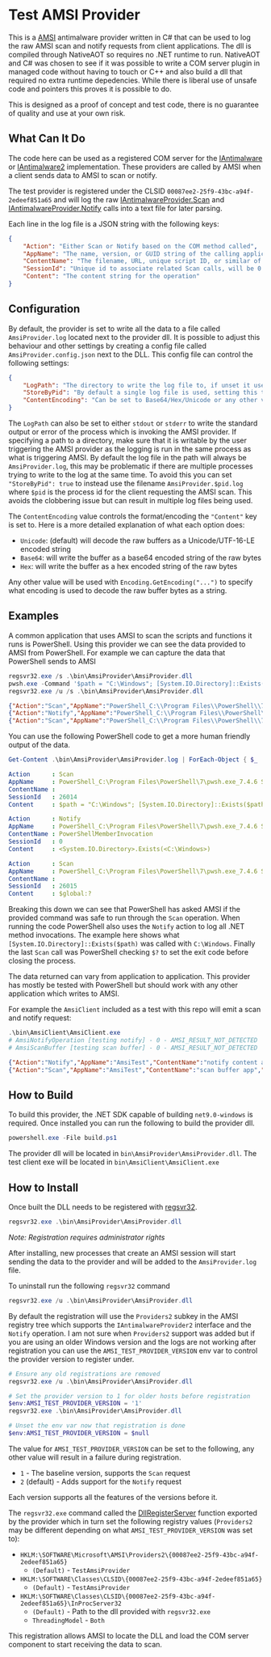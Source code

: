 # Test AMSI Provider
This is a [AMSI](https://learn.microsoft.com/en-us/windows/win32/amsi/antimalware-scan-interface-portal) antimalware provider written in C# that can be used to log the raw AMSI scan and notify requests from client applications. The dll is compiled through NativeAOT so requires no .NET runtime to run. NativeAOT and C# was chosen to see if it was possible to write a COM server plugin in managed code without having to touch or C++ and also build a dll that required no extra runtime depedencies. While there is liberal use of unsafe code and pointers this proves it is possible to do.

This is designed as a proof of concept and test code, there is no guarantee of quality and use at your own risk.

## What Can It Do
The code here can be used as a registered COM server for the [IAntimalware](https://learn.microsoft.com/en-us/windows/win32/api/amsi/nn-amsi-iantimalwareprovider) or [IAntimalware2](https://learn.microsoft.com/en-us/windows/win32/api/amsi/nn-amsi-iantimalwareprovider2) implementation. These providers are called by AMSI when a client sends data to AMSI to scan or notify.

The test provider is registered under the CLSID `00087ee2-25f9-43bc-a94f-2edeef851a65` and will log the raw [IAntimalwareProvider.Scan](https://learn.microsoft.com/en-us/windows/win32/api/amsi/nf-amsi-iantimalwareprovider-scan) and [IAntimalwareProvider.Notify](https://learn.microsoft.com/en-us/windows/win32/api/amsi/nf-amsi-iantimalwareprovider2-notify) calls into a text file for later parsing.

Each line in the log file is a JSON string with the following keys:

```json
{
    "Action": "Either Scan or Notify based on the COM method called",
    "AppName": "The name, version, or GUID string of the calling application",
    "ContentName": "The filename, URL, unique script ID, or similar of the content",
    "SessionId": "Unique id to associate related Scan calls, will be 0 for Notify actions",
    "Content": "The content string for the operation"
}
```

## Configuration
By default, the provider is set to write all the data to a file called `AmsiProvider.log` located next to the provider dll. It is possible to adjust this behaviour and other settings by creating a config file called `AmsiProvider.config.json` next to the DLL. This config file can control the following settings:

```json
{
    "LogPath": "The directory to write the log file to, if unset it uses the same directory as the provider dll",
    "StoreByPid": "By default a single log file is used, setting this to true will create a log file per process with the PID in the filename",
    "ContentEncoding": "Can be set to Base64/Hex/Unicode or any other valid encoding, defaults to Unicode"
}
```

The `LogPath` can also be set to either `stdout` or `stderr` to write the standard output or error of the process which is invoking the AMSI provider. If specifying a path to a directory, make sure that it is writable by the user triggering the AMSI provider as the logging is run in the same process as what is triggering AMSI. By default the log file in the path will always be `AmsiProvider.log`, this may be problematic if there are multiple processes trying to write to the log at the same time. To avoid this you can set `"StoreByPid": true` to instead use the filename `AmsiProvider.$pid.log` where `$pid` is the process id for the client requesting the AMSI scan. This avoids the clobbering issue but can result in multiple log files being used.

The `ContentEncoding` value controls the format/encoding the `"Content"` key is set to. Here is a more detailed explanation of what each option does:

+ `Unicode`: (default) will decode the raw buffers as a Unicode/UTF-16-LE encoded string
+ `Base64`: will write the buffer as a base64 encoded string of the raw bytes
+ `Hex`: will write the buffer as a hex encoded string of the raw bytes

Any other value will be used with `Encoding.GetEncoding("...")` to specify what encoding is used to decode the raw buffer bytes as a string.

## Examples
A common application that uses AMSI to scan the scripts and functions it runs is PowerShell. Using this provider we can see the data provided to AMSI from PowerShell. For example we can capture the data that PowerShell sends to AMSI

```powershell
regsvr32.exe /s .\bin\AmsiProvider\AmsiProvider.dll
pwsh.exe -Command '$path = "C:\Windows"; [System.IO.Directory]::Exists($path)'
regsvr32.exe /u /s .\bin\AmsiProvider\AmsiProvider.dll
```

```json
{"Action":"Scan","AppName":"PowerShell_C:\\Program Files\\PowerShell\\7\\pwsh.exe_7.4.6 SHA: d71d4f122db89c1bcfb5571b9445d600803c332b","ContentName":"","SessionId":26014,"Content":"$path = \u0022C:\\Windows\u0022; [System.IO.Directory]::Exists($path)"}
{"Action":"Notify","AppName":"PowerShell_C:\\Program Files\\PowerShell\\7\\pwsh.exe_7.4.6 SHA: d71d4f122db89c1bcfb5571b9445d600803c332b","ContentName":"PowerShellMemberInvocation","SessionId":0,"Content":"\u003CSystem.IO.Directory\u003E.Exists(\u003CC:\\Windows\u003E)"}
{"Action":"Scan","AppName":"PowerShell_C:\\Program Files\\PowerShell\\7\\pwsh.exe_7.4.6 SHA: d71d4f122db89c1bcfb5571b9445d600803c332b","ContentName":"","SessionId":26015,"Content":"$global:?"}
```

You can use the following PowerShell code to get a more human friendly output of the data.

```powershell
Get-Content .\bin\AmsiProvider\AmsiProvider.log | ForEach-Object { $_ | ConvertFrom-Json } | Format-List
```

```yaml
Action      : Scan
AppName     : PowerShell_C:\Program Files\PowerShell\7\pwsh.exe_7.4.6 SHA: d71d4f122db89c1bcfb5571b9445d600803c332b
ContentName :
SessionId   : 26014
Content     : $path = "C:\Windows"; [System.IO.Directory]::Exists($path)

Action      : Notify
AppName     : PowerShell_C:\Program Files\PowerShell\7\pwsh.exe_7.4.6 SHA: d71d4f122db89c1bcfb5571b9445d600803c332b
ContentName : PowerShellMemberInvocation
SessionId   : 0
Content     : <System.IO.Directory>.Exists(<C:\Windows>)

Action      : Scan
AppName     : PowerShell_C:\Program Files\PowerShell\7\pwsh.exe_7.4.6 SHA: d71d4f122db89c1bcfb5571b9445d600803c332b
ContentName :
SessionId   : 26015
Content     : $global:?
```

Breaking this down we can see that PowerShell has asked AMSI if the provided command was safe to run through the `Scan` operation. When running the code PowerShell also uses the `Notify` action to log all .NET method invocations. The example here shows what `[System.IO.Directory]::Exists($path)` was called with `C:\Windows`. Finally the last `Scan` call was PowerShell checking `$?` to set the exit code before closing the process.

The data returned can vary from application to application. This provider has mostly be tested with PowerShell but should work with any other application which writes to AMSI.

For example the `AmsiClient` included as a test with this repo will emit a scan and notify request:

```powershell
.\bin\AmsiClient\AmsiClient.exe
# AmsiNotifyOperation [testing notify] - 0 - AMSI_RESULT_NOT_DETECTED
# AmsiScanBuffer [testing scan buffer] - 0 - AMSI_RESULT_NOT_DETECTED
```

```json
{"Action":"Notify","AppName":"AmsiTest","ContentName":"notify content app","SessionId":0,"Content":"testing notify"}
{"Action":"Scan","AppName":"AmsiTest","ContentName":"scan buffer app","SessionId":29102,"Content":"testing scan buffer"}
```

## How to Build
To build this provider, the .NET SDK capable of building `net9.0-windows` is required. Once installed you can run the following to build the provider dll.

```powershell
powershell.exe -File build.ps1
```

The provider dll will be located in `bin\AmsiProvider\AmsiProvider.dll`.
The test client exe will be located in `bin\AmsiClient\AmsiClient.exe`

## How to Install
Once built the DLL needs to be registered with [regsvr32](https://learn.microsoft.com/en-us/windows-server/administration/windows-commands/regsvr32).

```powershell
regsvr32.exe .\bin\AmsiProvider\AmsiProvider.dll
```

_Note: Registration requires administrator rights_

After installing, new processes that create an AMSI session will start sending the data to the provider and will be added to the `AmsiProvider.log` file.

To uninstall run the following `regsvr32` command

```powershell
regsvr32.exe /u .\bin\AmsiProvider\AmsiProvider.dll
```

By default the registration will use the `Providers2` subkey in the AMSI registry tree which supports the `IAntimalwareProvider2` interface and the `Notify` operation. I am not sure when `Providers2` support was added but if you are using an older Windows version and the logs are not working after registration you can use the `AMSI_TEST_PROVIDER_VERSION` env var to control the provider version to register under.

```powershell
# Ensure any old registrations are removed
regsvr32.exe /u .\bin\AmsiProvider\AmsiProvider.dll

# Set the provider version to 1 for older hosts before registration
$env:AMSI_TEST_PROVIDER_VERSION = '1'
regsvr32.exe .\bin\AmsiProvider\AmsiProvider.dll

# Unset the env var now that registration is done
$env:AMSI_TEST_PROVIDER_VERSION = $null
```

The value for `AMSI_TEST_PROVIDER_VERSION` can be set to the following, any other value will result in a failure during registration.

+ `1` - The baseline version, supports the `Scan` request
+ `2` (default) - Adds support for the `Notify` request

Each version supports all the features of the versions before it.

The `regsvr32.exe` command called the [DllRegisterServer](https://learn.microsoft.com/en-us/windows/win32/api/olectl/nf-olectl-dllregisterserver) function exported by the provider which in turn set the following registry values (`Providers2` may be different depending on what `AMSI_TEST_PROVIDER_VERSION` was set to):

+ `HKLM:\SOFTWARE\Microsoft\AMSI\Providers2\{00087ee2-25f9-43bc-a94f-2edeef851a65}`
  + `(Default)` - `TestAmsiProvider`
+ `HKLM:\SOFTWARE\Classes\CLSID\{00087ee2-25f9-43bc-a94f-2edeef851a65}`
  + `(Default)` - `TestAmsiProvider`
+ `HKLM:\SOFTWARE\Classes\CLSID\{00087ee2-25f9-43bc-a94f-2edeef851a65}\InProcServer32`
  +  `(Default)` - Path to the dll provided with `regsvr32.exe`
  + `ThreadingModel` - `Both`

This registration allows AMSI to locate the DLL and load the COM server component to start receiving the data to scan.
